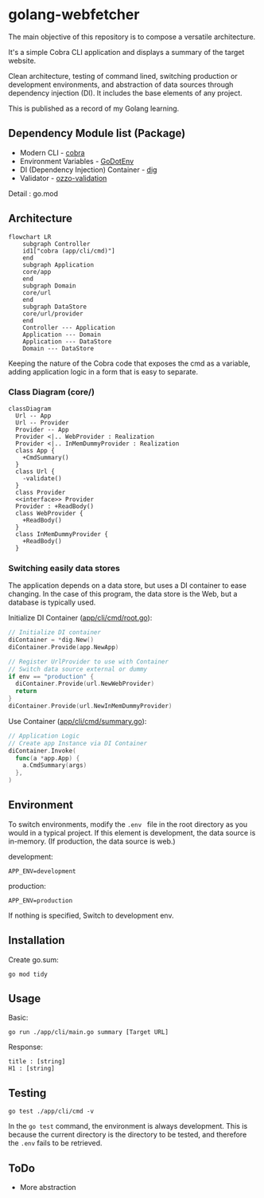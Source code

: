 # golang-webfetcher

The main objective of this repository is to compose a versatile architecture.

It's a simple Cobra CLI application and displays a summary of the target website.

Clean architecture, testing of command lined, switching production or development environments, and abstraction of data sources through dependency injection (DI). It includes the base elements of any project.

This is published as a record of my Golang learning.

## Dependency Module list (Package)

- Modern CLI - [cobra](https://github.com/spf13/cobra)
- Environment Variables - [GoDotEnv](https://github.com/joho/godotenv)
- DI (Dependency Injection) Container - [dig](https://github.com/uber-go/dig)
- Validator - [ozzo-validation](https://github.com/go-ozzo/ozzo-validation)

Detail : go.mod 

## Architecture

```mermaid
flowchart LR
    subgraph Controller
    id1["cobra (app/cli/cmd)"]
    end
    subgraph Application
    core/app
    end
    subgraph Domain
    core/url
    end
    subgraph DataStore
    core/url/provider
    end
    Controller --- Application
    Application --- Domain
    Application --- DataStore
    Domain --- DataStore
```

Keeping the nature of the Cobra code that exposes the cmd as a variable, adding application logic in a form that is easy to separate.

### Class Diagram (core/)

```mermaid
classDiagram
  Url -- App
  Url -- Provider
  Provider -- App
  Provider <|.. WebProvider : Realization
  Provider <|.. InMemDummyProvider : Realization
  class App {
    +CmdSummary()
  }
  class Url {
    -validate()
  }
  class Provider
  <<interface>> Provider
  Provider : +ReadBody()
  class WebProvider {
    +ReadBody()
  }
  class InMemDummyProvider {
    +ReadBody()
  }
```

### Switching easily data stores

The application depends on a data store, but uses a DI container to ease changing. In the case of this program, the data store is the Web, but a database is typically used.

Initialize DI Container ([app/cli/cmd/root.go](https://github.com/skport/golang-webfetcher/blob/b139e9b4ef3555d7007a622e2b364f25ff0e81fa/app/cli/cmd/root.go#L38)):
```go
// Initialize DI container
diContainer = *dig.New()
diContainer.Provide(app.NewApp)

// Register UrlProvider to use with Container
// Switch data source external or dummy
if env == "production" {
  diContainer.Provide(url.NewWebProvider)
  return
}
diContainer.Provide(url.NewInMemDummyProvider)
```

Use Container ([app/cli/cmd/summary.go](https://github.com/skport/golang-webfetcher/blob/b139e9b4ef3555d7007a622e2b364f25ff0e81fa/app/cli/cmd/summary.go#L30)):
```go
// Application Logic
// Create app Instance via DI Container
diContainer.Invoke(
  func(a *app.App) {
    a.CmdSummary(args)
  },
)
```

## Environment

To switch environments, modify the `.env ` file in the root directory as you would in a typical project.
If this element is development, the data source is in-memory. (If production, the data source is web.)

development:
```Shell
APP_ENV=development
```

production:
```Shell
APP_ENV=production
```

If nothing is specified, Switch to development env.

## Installation

Create go.sum:
```Shell
go mod tidy
```

## Usage

Basic:
```Shell
go run ./app/cli/main.go summary [Target URL]
```

Response:
```Shell
title : [string]
H1 : [string]
```

## Testing

```Shell
go test ./app/cli/cmd -v
```

In the `go test` command, the environment is always development. This is because the current directory is the directory to be tested, and therefore the `.env` fails to be retrieved.

## ToDo

- More abstraction

